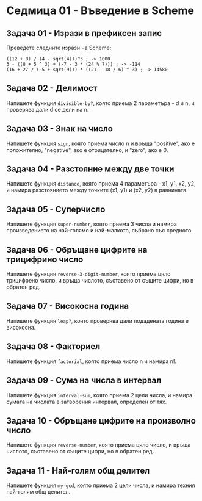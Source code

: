 # Седмица 01 - Въведение в Scheme

## Задача 01 - Изрази в префиксен запис
Преведете следните изрази на Scheme:
```
((12 + 8) / (4 - sqrt(4)))^3 ; -> 1000
3 - ((8 + 5 ^ 3) + (-7 - 3 * (24 % 7))) ; -> -114
(16 + 27 / (-5 + sqrt(9))) * ((21 - 18 / 6) ^ 3) ; -> 14580
```
## Задача 02 - Делимост
Напишете функция `divisible-by?`, която приема 2 параметъра - d и n, и проверява дали d се дели на n.

## Задача 03 - Знак на число
Напишете функция `sign`, която приема число n и връща "positive", ако е положително, "negative", ако е отрицателно, и "zero", ако е 0.

## Задача 04 - Разстояние между две точки
Напишете функция `distance`, която приема 4 параметъра - x1, y1, x2, y2, и намира разстоянието между точките (x1, y1) и (x2, y2) в равнината.

## Задача 05 - Суперчисло
Напишете функция `super-number`, която приема 3 числа и намира произведението на най-голямо и най-малкото, събрано със средното.

## Задача 06 - Обръщане цифрите на трицифрино число
Напишете функция `reverse-3-digit-number`, която приема цяло трицифрено число, и връща числото, съставено от същите цифри, но в обратен ред.

## Задача 07 - Високосна година
Напишете функция `leap?`, която проверява дали подадената година е високосна.

## Задача 08 - Факториел
Напишете функция `factorial`, която приема число n и намира n!.

## Задача 09 - Сума на числа в интервал
Напишете функция `interval-sum`, която приема 2 цели числа, и намира сумата на числата в затворения интервал, определен от тях.

## Задача 10 - Обръщане цифрите на произволно число
Напишете функция `reverse-number`, която приема цяло число, и връща числото, съставено от същите цифри, но в обратен ред.

## Задача 11 - Най-голям общ делител
Напишете функция `my-gcd`, която приема 2 цели числа, и намира техния най-голям общ делител.
